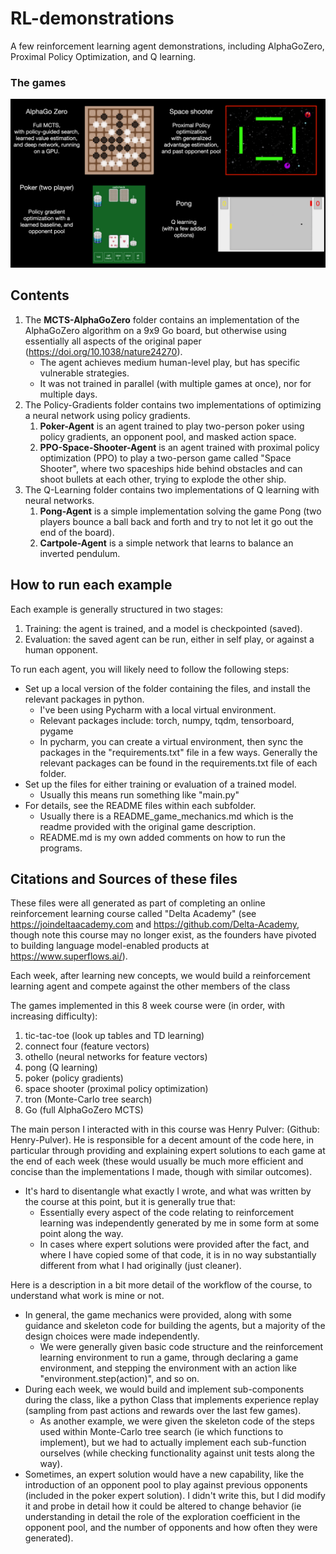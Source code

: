 # RL-demonstrations
 A few reinforcement learning agent demonstrations, including AlphaGoZero, 
 Proximal Policy Optimization, and Q learning.

### The games
![](IntroToGames.jpg)

## Contents
1. The **MCTS-AlphaGoZero** folder contains an implementation of the AlphaGoZero algorithm 
on a 9x9 Go board, but otherwise using essentially all aspects of the original paper (https://doi.org/10.1038/nature24270).
   - The agent achieves medium human-level play, but has specific vulnerable strategies.
   - It was not trained in parallel (with multiple games at once), nor for multiple days.
2. The Policy-Gradients folder contains two implementations of optimizing a neural network using policy gradients.
   1. **Poker-Agent** is an agent trained to play two-person poker using policy gradients, an opponent pool, and
   masked action space.
   2. **PPO-Space-Shooter-Agent** is an agent trained with proximal policy optimization (PPO) 
   to play a two-person game called "Space Shooter", where two spaceships hide behind
   obstacles and can shoot bullets at each other, trying to explode the other ship.
3. The Q-Learning folder contains two implementations of Q learning with neural networks.
   1. **Pong-Agent** is a simple implementation solving the game Pong (two players bounce a ball back and forth
   and try to not let it go out the end of the board).
   2. **Cartpole-Agent** is a simple network that learns to balance an inverted pendulum.


## How to run each example

Each example is generally structured in two stages:
1. Training: the agent is trained, and a model is checkpointed (saved).
2. Evaluation: the saved agent can be run, either in self play, or against a human opponent.

To run each agent, you will likely need to follow the following steps:
- Set up a local version of the folder containing the files, and install the relevant packages in python.
  - I've been using Pycharm with a local virtual environment. 
  - Relevant packages include: torch, numpy, tqdm, tensorboard, pygame
  - In pycharm, you can create a virtual environment, then sync the packages in the "requirements.txt" file
  in a few ways. Generally the relevant packages can be found in 
  the requirements.txt file of each folder.
- Set up the files for either training or evaluation of a trained model. 
  - Usually this means run something like "main.py"
- For details, see the README files within each subfolder.
  - Usually there is a README_game_mechanics.md which is the readme provided with the original game description.
  - README.md is my own added comments on how to run the programs.

## Citations and Sources of these files
These files were all generated as part of completing an online 
reinforcement learning course called "Delta Academy" 
(see https://joindeltaacademy.com and https://github.com/Delta-Academy, though note this course may no longer exist, 
as the founders have pivoted to building language model-enabled products at https://www.superflows.ai/).

Each week, after learning new concepts, we would build a reinforcement learning agent and compete against
the other members of the class 

The games implemented in this 8 week course were (in order, with increasing difficulty): 
1. tic-tac-toe (look up tables and TD learning)
2. connect four (feature vectors)
3. othello (neural networks for feature vectors)
4. pong (Q learning)
5. poker (policy gradients)
6. space shooter (proximal policy optimization)
7. tron (Monte-Carlo tree search)
8. Go (full AlphaGoZero MCTS)

The main person I interacted with in this course was Henry Pulver: (Github: Henry-Pulver).
He is responsible for a decent amount of the code here, in particular through providing and explaining 
expert solutions to each game at the end of each week (these would usually be much more efficient and concise
than the implementations I made, though with similar outcomes).
* It's hard to disentangle what exactly I wrote, and what was written by the course at this point, but
it is generally true that: 
  * Essentially every aspect of the code relating to reinforcement learning 
  was independently generated by me in some form at some point along the way. 
  * In cases where expert solutions were provided after the fact, and where I have copied some of that code, 
  it is in no way substantially different from what I had originally (just cleaner). 
  
Here is a description in a bit more detail of the workflow of the course, to understand what work is mine or not.
* In general, the game mechanics were provided, along with some guidance and skeleton code 
for building the agents, but a majority of the design choices were made independently.
  * We were generally given basic code structure and the reinforcement learning environment to run a game, through 
  declaring a game environment, and stepping the environment with an action like "environment.step(action)", and so on.
* During each week, we would build and implement sub-components during the class, like a python Class that 
implements experience replay (sampling from past actions and rewards over the last few games).
  * As another example, we were given the skeleton code of the steps used within
  Monte-Carlo tree search (ie which functions to implement),
  but we had to actually implement each sub-function ourselves (while checking functionality 
  against unit tests along the way).
* Sometimes, an expert solution would have a new capability, like the introduction of an opponent pool 
to play against previous opponents (included in the poker expert solution). I didn't write this, but I did modify it and 
probe in detail how it could be altered to change behavior (ie understanding in detail the role of the exploration coefficient
in the opponent pool, and the number of opponents and how often they were generated).

